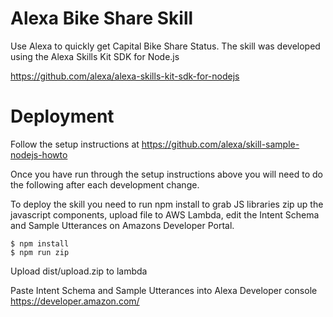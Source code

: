 # Alexa Bike Share Skill

Use Alexa to quickly get Capital Bike Share Status. The skill was
developed using the Alexa Skills Kit SDK for Node.js

https://github.com/alexa/alexa-skills-kit-sdk-for-nodejs



# Deployment

Follow the setup instructions at https://github.com/alexa/skill-sample-nodejs-howto

Once you have run through the setup instructions above you will need to
do the following after each development change.

To deploy the skill you need to run npm install to grab JS libraries
zip up the javascript components, upload file to AWS Lambda, edit the
Intent Schema and Sample Utterances on Amazons Developer Portal.


```
$ npm install
$ npm run zip
```

Upload dist/upload.zip to lambda

Paste Intent Schema and Sample Utterances into Alexa Developer console
https://developer.amazon.com/